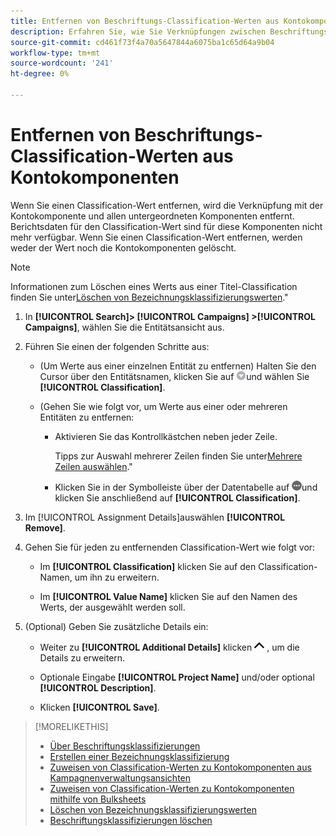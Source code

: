 ```yaml
---
title: Entfernen von Beschriftungs-Classification-Werten aus Kontokomponenten
description: Erfahren Sie, wie Sie Verknüpfungen zwischen Beschriftungs-Classification-Werten und Kontokomponenten entfernen.
source-git-commit: cd461f73f4a70a5647844a6075ba1c65d64a9b04
workflow-type: tm+mt
source-wordcount: '241'
ht-degree: 0%

---
```


# Entfernen von Beschriftungs-Classification-Werten aus Kontokomponenten

Wenn Sie einen Classification-Wert entfernen, wird die Verknüpfung mit der Kontokomponente und allen untergeordneten Komponenten entfernt. Berichtsdaten für den Classification-Wert sind für diese Komponenten nicht mehr verfügbar. Wenn Sie einen Classification-Wert entfernen, werden weder der Wert noch die Kontokomponenten gelöscht.

>[!NOTE]
>
>Informationen zum Löschen eines Werts aus einer Titel-Classification finden Sie unter[Löschen von Bezeichnungsklassifizierungswerten](classification-values-delete.md).&quot;

1. In **[!UICONTROL Search]> [!UICONTROL Campaigns] >[!UICONTROL Campaigns]**, wählen Sie die Entitätsansicht aus.

1. Führen Sie einen der folgenden Schritte aus:

   * (Um Werte aus einer einzelnen Entität zu entfernen) Halten Sie den Cursor über den Entitätsnamen, klicken Sie auf ![Menüschaltfläche](/help/search-social-commerce/assets/arrow-dropdown-menu.png "Menüschaltfläche")und wählen Sie **[!UICONTROL Classification]**.

   * (Gehen Sie wie folgt vor, um Werte aus einer oder mehreren Entitäten zu entfernen:

      * Aktivieren Sie das Kontrollkästchen neben jeder Zeile.

         Tipps zur Auswahl mehrerer Zeilen finden Sie unter[Mehrere Zeilen auswählen](/help/search-social-commerce/common-tasks/navigation-editing-selection/multiple-rows-select.md).&quot;

      * Klicken Sie in der Symbolleiste über der Datentabelle auf ![Mehr](/help/search-social-commerce/assets/more.png "Mehr")und klicken Sie anschließend auf **[!UICONTROL Classification]**.

1. Im [!UICONTROL Assignment Details]auswählen **[!UICONTROL Remove]**.

1. Gehen Sie für jeden zu entfernenden Classification-Wert wie folgt vor:

   * Im **[!UICONTROL Classification]** klicken Sie auf den Classification-Namen, um ihn zu erweitern.

   * Im **[!UICONTROL Value Name]** klicken Sie auf den Namen des Werts, der ausgewählt werden soll.

1. (Optional) Geben Sie zusätzliche Details ein:

   * Weiter zu **[!UICONTROL Additional Details]** klicken ![Öffnen](/help/search-social-commerce/assets/chevron-up.png "Öffnen") , um die Details zu erweitern.

   * Optionale Eingabe **[!UICONTROL Project Name]** und/oder optional **[!UICONTROL Description]**.

   * Klicken **[!UICONTROL Save]**.

>[!MORELIKETHIS]
>
>* [Über Beschriftungsklassifizierungen](classification-about.md)
>* [Erstellen einer Bezeichnungsklassifizierung](classification-create.md)
>* [Zuweisen von Classification-Werten zu Kontokomponenten aus Kampagnenverwaltungsansichten](classification-values-assign-campaign-management.md)
>* [Zuweisen von Classification-Werten zu Kontokomponenten mithilfe von Bulksheets](classification-values-assign-bulksheets.md)
>* [Löschen von Bezeichnungsklassifizierungswerten](classification-values-delete.md)
>* [Beschriftungsklassifizierungen löschen](classification-delete.md)

